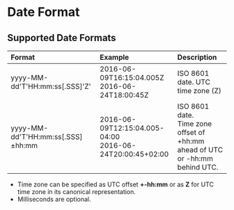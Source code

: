 # Date Format

## Supported Date Formats

|**Format**|**Example**|**Description**|
|:---|:---|:---|
|yyyy-MM-dd'T'HH:mm:ss[.SSS]'Z'|2016-06-09T16:15:04.005Z<br>2016-06-24T18:00:45Z|ISO 8601 date. UTC time zone (Z) |
|yyyy-MM-dd'T'HH:mm:ss[.SSS]±hh:mm|2016-06-09T12:15:04.005-04:00<br>2016-06-24T20:00:45+02:00|ISO 8601 date. <br>Time zone offset of +hh:mm ahead of UTC or -hh:mm behind UTC.|

* Time zone can be specified as UTC offset **+-hh:mm** or as **Z** for UTC time zone in its canonical representation.
* Milliseconds are optional.
